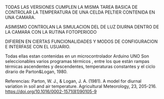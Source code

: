 TODAS LAS VERSIONES CUMPLEN LA MISMA TAREA BASICA DE CONTROLAR LA TEMPERATURA DE UNA CELDA PELTIER CONTENIDA EN UNA CAMARA.

ASIMISMO CONTROLAN LA SIMULACION DEL DE LUZ DIURNA DENTRO DE LA CAMARA CON LA RUTINA FOTOPERIODO

DIFIEREN EN CIERTAS FUNCIONALIDADES Y MODOS DE CONFIGURACION E INTERFASE CON EL USUARIO.

Todas ellas estan contenidas en un microcontrolador Arduino UNO
Son  seleccionables varios programas  térmicos , entre los que están rampas térmicas ascendentes y descendentes, temperaturas constantes y el ciclo dirario de Parton&Logan, 1980.


Referencias:
Parton, W. J., & Logan, J. A. (1981). A model for diurnal variation in soil and air temperature. Agricultural Meteorology, 23, 205-216. https://doi.org/10.1016/0002-1571(81)90105-9
